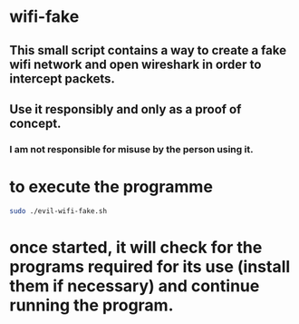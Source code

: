 # wifi-fake

## This small script contains a way to create a fake wifi network and open wireshark in order to intercept packets.
## Use it responsibly and only as a proof of concept.
### I am not responsible for misuse by the person using it.
# to execute the programme
```bash
sudo ./evil-wifi-fake.sh
```
# once started, it will check for the programs required for its use (install them if necessary) and continue running the program.
